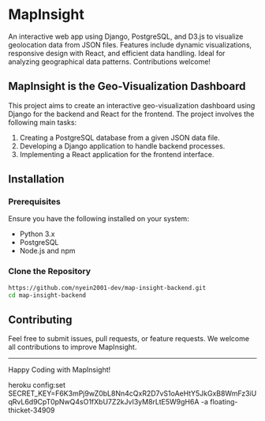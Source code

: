 # MapInsight
An interactive web app using Django, PostgreSQL, and D3.js to visualize geolocation data from JSON files. Features include dynamic visualizations, responsive design with React, and efficient data handling. Ideal for analyzing geographical data patterns. Contributions welcome!

## MapInsight is the Geo-Visualization Dashboard

This project aims to create an interactive geo-visualization dashboard using Django for the backend and React for the frontend. The project involves the following main tasks:
1. Creating a PostgreSQL database from a given JSON data file.
2. Developing a Django application to handle backend processes.
3. Implementing a React application for the frontend interface.

## Installation

### Prerequisites

Ensure you have the following installed on your system:
- Python 3.x
- PostgreSQL
- Node.js and npm

### Clone the Repository

```bash
https://github.com/nyein2001-dev/map-insight-backend.git
cd map-insight-backend
```

## Contributing

Feel free to submit issues, pull requests, or feature requests. We welcome all contributions to improve MapInsight.

---

Happy Coding with MapInsight!

heroku config:set SECRET_KEY=F6K3mPj9wZ0bL8Nn4cQxR2D7vS1oAeHtY5JkGxB8WmFz3iUqRvL6d9CpT0pNwQ4sO1fXbU7Z2kJvI3yM8rLtE5W9gH6A -a floating-thicket-34909
